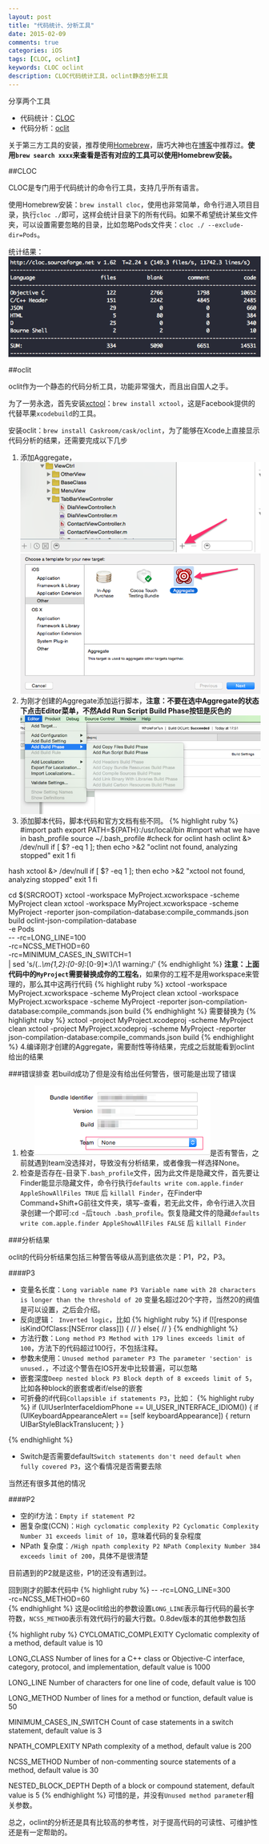```yaml
---
layout: post
title: "代码统计、分析工具"
date: 2015-02-09
comments: true
categories: iOS
tags: [CLOC, oclint]
keywords: CLOC oclint
description: CLOC代码统计工具，oclint静态分析工具
---
```



分享两个工具

* 代码统计：[CLOC](http://cloc.sourceforge.net/)
* 代码分析：[oclit](http://oclint.org/)

关于第三方工具的安装，推荐使用[Homebrew](http://brew.sh/)，唐巧大神也在[博客](http://blog.devtang.com/blog/2014/02/26/the-introduction-of-homebrew-and-brewcask/)中推荐过。__使用`brew search xxxx`来查看是否有对应的工具可以使用Homebrew安装。__

##CLOC

CLOC是专门用于代码统计的命令行工具，支持几乎所有语言。

使用Homebrew安装：`brew install cloc`，使用也非常简单，命令行进入项目目录，执行`cloc ./`即可，这样会统计目录下的所有代码。如果不希望统计某些文件夹，可以设置需要忽略的目录，比如忽略Pods文件夹：`cloc ./ --exclude-dir=Pods`。

统计结果：![image](/images/Tool/tool-1.png)


##oclit

oclit作为一个静态的代码分析工具，功能非常强大，而且出自国人之手。

为了一劳永逸，首先安装[xctool](`https://github.com/facebook/xctool`)：`brew install xctool`，这是Facebook提供的代替苹果`xcodebuild`的工具。

安装oclit：`brew install Caskroom/cask/oclint`，为了能够在Xcode上直接显示代码分析的结果，还需要完成以下几步

1. 添加Aggregate，![image](/images/Tool/tool-2.png) ![image](/images/Tool/tool-3.png)
2. 为刚才创建的Aggregate添加运行脚本，__注意：不要在选中Aggregate的状态下点击Editor菜单，不然Add Run Script Build Phase按钮是灰色的__ ![image](/images/Tool/tool-4.png)
3. 添加脚本代码，脚本代码和官方文档有些不同。
{% highlight ruby %}
#import path
export PATH=${PATH}:/usr/local/bin
#import what we have in bash_profile
source ~/.bash_profile
#check for oclint
hash oclint &> /dev/null
if [ $? -eq 1 ]; then
echo >&2 "oclint not found, analyzing stopped"
exit 1
fi

hash xctool &> /dev/null
if [ $? -eq 1 ]; then
echo >&2 "xctool not found, analyzing stopped"
exit 1
fi

cd ${SRCROOT}
xctool -workspace MyProject.xcworkspace -scheme MyProject clean
xctool -workspace MyProject.xcworkspace -scheme MyProject -reporter json-compilation-database:compile_commands.json build
oclint-json-compilation-database \
-e Pods \
-- -rc=LONG_LINE=100 \
-rc=NCSS_METHOD=60 \
-rc=MINIMUM_CASES_IN_SWITCH=1 \
| sed 's/\(.*\.\m\{1,2\}:[0-9]*:[0-9]*:\)/\1 warning:/'
{% endhighlight %}
__注意：上面代码中的`MyProject`需要替换成你的工程名__，如果你的工程不是用workspace来管理的，那么其中这两行代码
{% highlight ruby %}
xctool -workspace MyProject.xcworkspace -scheme MyProject clean
xctool -workspace MyProject.xcworkspace -scheme MyProject -reporter json-compilation-database:compile_commands.json build
{% endhighlight %}
需要替换为
{% highlight ruby %}
xctool -project MyProject.xcodeproj -scheme MyProject clean
xctool -project MyProject.xcodeproj -scheme MyProject -reporter json-compilation-database:compile_commands.json build
{% endhighlight %}
4.编译刚才创建的Aggregate，需要耐性等待结果，完成之后就能看到oclint给出的结果

###错误排查
若build成功了但是没有给出任何警告，很可能是出现了错误

1. 检查![image](/images/Tool/tool-5.png)是否有警告，之前就遇到team没选择对，导致没有分析结果，或者像我一样选择None。
2. 检查是否存在`~`目录下`.bash_profile`文件，因为此文件是隐藏文件，首先要让Finder能显示隐藏文件，命令行执行`defaults write com.apple.finder AppleShowAllFiles TRUE` 后 `killall Finder`，在Finder中Command+Shift+G前往文件夹，填写`~`查看，若无此文件，命令行进入次目录创建一个即可:`cd ~`后`touch .bash_profile`。恢复隐藏文件的隐藏`defaults write com.apple.finder AppleShowAllFiles FALSE` 后 `killall Finder`

###分析结果

oclit的代码分析结果包括三种警告等级从高到底依次是：P1，P2，P3。


####P3
* 变量名长度：`Long variable name P3 Variable name with 28 characters is longer than the threshold of 20` 变量名超过20个字符，当然20的阀值是可以设置，之后会介绍。
* 反向逻辑：` Inverted logic`，比如
{% highlight ruby %}
if (![response isKindOfClass:[NSError class]]) {
    //
}
else{
    //
}
{% endhighlight %}
* 方法行数：`Long method P3 Method with 179 lines exceeds limit of 100`，方法下的代码超过100行，不包括注释。
* 参数未使用：`Unused method parameter P3 The parameter 'section' is unused.`，不过这个警告在IOS开发中比较普遍，可以忽略
* 嵌套深度`Deep nested block P3 Block depth of 8 exceeds limit of 5`，比如各种block的嵌套或者if/else的嵌套
* 可折叠的if代码`Collapsible if statements P3`，比如：
{% highlight ruby %}
if (UIUserInterfaceIdiomPhone == UI_USER_INTERFACE_IDIOM()) {
    if (UIKeyboardAppearanceAlert == [self keyboardAppearance]) {
return UIBarStyleBlackTranslucent;
}
}

{% endhighlight %}
* Switch是否需要default`Switch statements don't need default when fully covered P3`，这个看情况是否需要去除

当然还有很多其他的情况

####P2

* 空的if方法：`Empty if statement P2`
* 圈复杂度(CCN)：`High cyclomatic complexity P2 Cyclomatic Complexity Number 31 exceeds limit of 10`，意味着代码的复杂程度
* NPath 复杂度：`/High npath complexity P2 NPath Complexity Number 384 exceeds limit of 200`，具体不是很清楚

目前遇到的P2就是这些，P1的还没有遇到过。



回到刚才的脚本代码中
{% highlight ruby %}
-- -rc=LONG_LINE=300 \
-rc=NCSS_METHOD=60 \
{% endhighlight %}
这是oclit给出的参数设置`LONG_LINE`表示每行代码的最长字符数，`NCSS_METHOD`表示有效代码行的最大行数。0.8dev版本的其他参数包括

{% highlight ruby %}
CYCLOMATIC_COMPLEXITY
Cyclomatic complexity of a method, default value is 10

LONG_CLASS
Number of lines for a C++ class or Objective-C interface, category, protocol, and implementation, default value is 1000

LONG_LINE
Number of characters for one line of code, default value is 100

LONG_METHOD
Number of lines for a method or function, default value is 50

MINIMUM_CASES_IN_SWITCH
Count of case statements in a switch statement, default value is 3

NPATH_COMPLEXITY
NPath complexity of a method, default value is 200

NCSS_METHOD
Number of non-commenting source statements of a method, default value is 30

NESTED_BLOCK_DEPTH
Depth of a block or compound statement, default value is 5
{% endhighlight %}
可惜的是，并没有`Unused method parameter`相关参数。


总之，oclint的分析还是具有比较高的参考性，对于提高代码的可读性、可维护性还是有一定帮助的。




